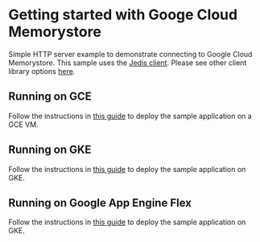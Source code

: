 # Getting started with Googe Cloud Memorystore
Simple HTTP server example to demonstrate connecting to Google Cloud Memorystore.
This sample uses the [Jedis client](https://mvnrepository.com/artifact/redis.clients/jedis).
Please see other client library options [here](https://redis.io/clients#java).

## Running on GCE

Follow the instructions in [this guide](TODO-UPDATE-LINK) to deploy the sample application on a GCE VM.

## Running on GKE

Follow the instructions in [this guide](TODO-UPDATE-LINK) to deploy the sample application on GKE.

## Running on Google App Engine Flex

Follow the instructions in [this guide](TODO-UPDATE-LINK) to deploy the sample application on GKE.

